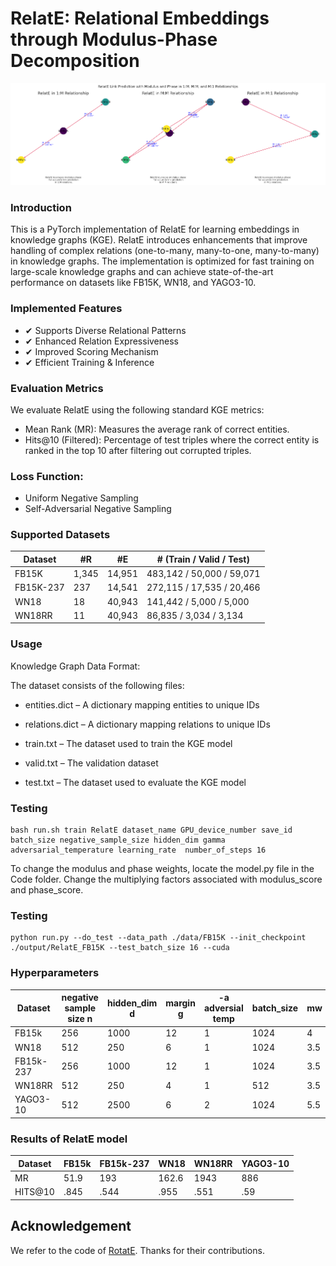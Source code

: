 # RelatE: Relational Embeddings through Modulus-Phase Decomposition
![Alt text](RelatErelationhandlingpng.png)
### Introduction
This is a PyTorch implementation of RelatE for learning embeddings in knowledge graphs (KGE). RelatE introduces enhancements that improve handling of complex relations (one-to-many, many-to-one, many-to-many) in knowledge graphs. The implementation is optimized for fast training on large-scale knowledge graphs and can achieve state-of-the-art performance on datasets like FB15K, WN18, and YAGO3-10.

### Implemented Features
- ✔ Supports Diverse Relational Patterns
- ✔ Enhanced Relation Expressiveness
- ✔ Improved Scoring Mechanism
- ✔ Efficient Training & Inference


### Evaluation Metrics
We evaluate RelatE using the following standard KGE metrics:
- Mean Rank (MR): Measures the average rank of correct entities.
- Hits@10 (Filtered): Percentage of test triples where the correct entity is ranked in the top 10 after filtering out corrupted triples.

### Loss Function:
- Uniform Negative Sampling
- Self-Adversarial Negative Sampling

### Supported Datasets
| Dataset   | #R   | #E    | # (Train / Valid / Test)          |
|-----------|------|-------|-----------------------------------|
| FB15K     | 1,345|14,951 | 483,142 / 50,000 / 59,071         |
| FB15K-237 | 237  |14,541 | 272,115 / 17,535 / 20,466         |
| WN18      | 18   |40,943 | 141,442 / 5,000 / 5,000           |
| WN18RR    | 11   |40,943 | 86,835 / 3,034 / 3,134            |

### Usage

Knowledge Graph Data Format:

The dataset consists of the following files:

- entities.dict – A dictionary mapping entities to unique IDs

- relations.dict – A dictionary mapping relations to unique IDs

- train.txt – The dataset used to train the KGE model

- valid.txt – The validation dataset 

- test.txt – The dataset used to evaluate the KGE model
### Testing
```plaintext
bash run.sh train RelatE dataset_name GPU_device_number save_id batch_size negative_sample_size hidden_dim gamma adversarial_temperature learning_rate  number_of_steps 16
```
To change the modulus and phase weights, locate the model.py file in the Code folder. Change the multiplying factors associated with modulus_score and phase_score.
### Testing
```plaintext
python run.py --do_test --data_path ./data/FB15K --init_checkpoint ./output/RelatE_FB15K --test_batch_size 16 --cuda
```
### Hyperparameters
| Dataset | negative sample size n  | hidden_dim d | margin g | -a adversial temp | batch_size | mw | pw | learning rate | steps |
|-------------|-------------|-------------|-------------|-------------|-------------|-------------|-------------|-------------|-------------|
| FB15k | 256 | 1000 | 12 | 1 | 1024 | 4 | 1.5 | 0.0001 | 100k |
| WN18  | 512 | 250 | 6 | 1 | 1024 | 3.5 | 1.5 | 0.0005 | 80k |
| FB15k-237  | 256 | 1000 | 12 | 1 | 1024 | 3.5 | 1 | 0.00005 | 120k |
| WN18RR  | 512 | 250 | 4 | 1 | 512 | 3.5 | 1.5 | 0.0005 | 100k |
| YAGO3-10   | 512 | 2500 | 6 | 2 | 1024 | 5.5 | 2.5 | 0.0005 | 80k |

### Results of RelatE model
| Dataset | FB15k | FB15k-237 | WN18 | WN18RR | YAGO3-10 |
|-------------|-------------|-------------|-------------|-------------|-------------|
| MR | 51.9 | 193 | 162.6 | 1943 | 886 |
| HITS@10 | .845 | .544 | .955 | .551 | .59 |

## Acknowledgement
We refer to the code of [RotatE](https://github.com/DeepGraphLearning/KnowledgeGraphEmbedding). Thanks for their contributions.

